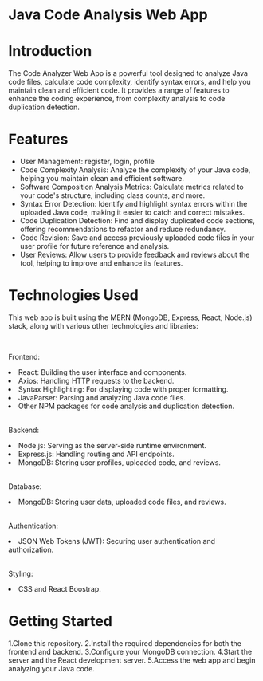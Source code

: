 # Java Code Analysis Web App

# Introduction

<p>The Code Analyzer Web App is a powerful tool designed to analyze Java code files, calculate code complexity, identify syntax errors, and help you maintain clean and efficient code. It provides a range of features to enhance the coding experience, from complexity analysis to code duplication detection.</p>

# Features

<ul>
<li>User Management: register, login, profile</li>
<li>Code Complexity Analysis: Analyze the complexity of your Java code, helping you maintain clean and efficient software.</li>
<li>Software Composition Analysis Metrics: Calculate metrics related to your code's structure, including class counts, and more.</li>
<li>Syntax Error Detection: Identify and highlight syntax errors within the uploaded Java code, making it easier to catch and correct mistakes.</li>
<li>Code Duplication Detection: Find and display duplicated code sections, offering recommendations to refactor and reduce redundancy.</li>
<li>Code Revision: Save and access previously uploaded code files in your user profile for future reference and analysis.</li>
<li>User Reviews: Allow users to provide feedback and reviews about the tool, helping to improve and enhance its features.</li>
</ul>

# Technologies Used
<p>This web app is built using the MERN (MongoDB, Express, React, Node.js) stack, along with various other technologies and libraries:</p>
<br>
<p>Frontend:</p>
<li>React: Building the user interface and components.</li>
<li>Axios: Handling HTTP requests to the backend.</li>
<li>Syntax Highlighting: For displaying code with proper formatting.</li>
<li>JavaParser: Parsing and analyzing Java code files.</li>
<li>Other NPM packages for code analysis and duplication detection.</li>
<br>
<p>Backend:</p>
<li>Node.js: Serving as the server-side runtime environment.</li>
<li>Express.js: Handling routing and API endpoints.</li>
<li>MongoDB: Storing user profiles, uploaded code, and reviews.</li>
<br>
<p>Database:</p>
<li>MongoDB: Storing user data, uploaded code files, and reviews.</li>
<br>
<p>Authentication:</p>
<li>JSON Web Tokens (JWT): Securing user authentication and authorization.</li>
<br>
<p>Styling:</p>
<li>CSS and React Boostrap.</li>

# Getting Started
1.Clone this repository.
2.Install the required dependencies for both the frontend and backend.
3.Configure your MongoDB connection.
4.Start the server and the React development server.
5.Access the web app and begin analyzing your Java code.

